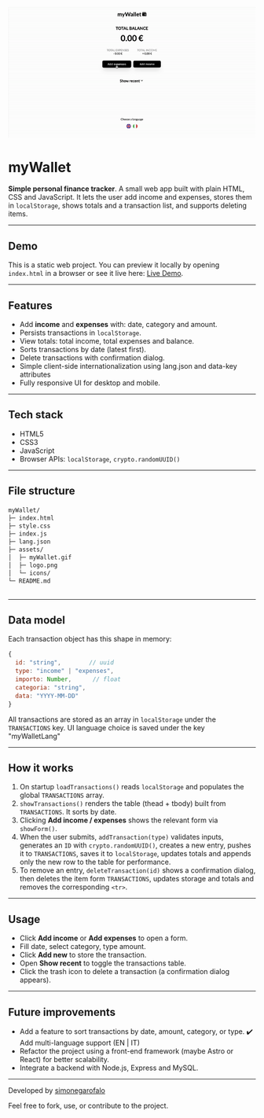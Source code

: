 ![myWallet](./assets/myWallet.gif)

# myWallet

**Simple personal finance tracker**. A small web app built with plain HTML, CSS and JavaScript. It lets the user add income and expenses, stores them in `localStorage`, shows totals and a transaction list, and supports deleting items.

---

## Demo

This is a static web project. You can preview it locally by opening `index.html` in a browser or see it live here: [Live Demo](https://app-mywallet.netlify.app/).

---

## Features

- Add **income** and **expenses** with: date, category and amount.
- Persists transactions in `localStorage`.
- View totals: total income, total expenses and balance.
- Sorts transactions by date (latest first).
- Delete transactions with confirmation dialog.
- Simple client-side internationalization using lang.json and data-key attributes
- Fully responsive UI for desktop and mobile.

---

## Tech stack

- HTML5
- CSS3
- JavaScript
- Browser APIs: `localStorage`, `crypto.randomUUID()`

---

## File structure

```
myWallet/
├─ index.html
├─ style.css
├─ index.js
├─ lang.json
├─ assets/
│  ├─ myWallet.gif
│  ├─ logo.png
│  └─ icons/
└─ README.md


```

---

## Data model

Each transaction object has this shape in memory:

```js
{
  id: "string",        // uuid
  type: "income" | "expenses",
  importo: Number,      // float
  categoria: "string",
  data: "YYYY-MM-DD"
}
```

All transactions are stored as an array in `localStorage` under the `TRANSACTIONS` key.
UI language choice is saved under the key "myWalletLang"

---

## How it works

1. On startup `loadTransactions()` reads `localStorage` and populates the global `TRANSACTIONS` array.
2. `showTransactions()` renders the table (thead + tbody) built from `TRANSACTIONS`. It sorts by date.
3. Clicking **Add income / expenses** shows the relevant form via `showForm()`.
4. When the user submits, `addTransaction(type)` validates inputs, generates an `ID` with `crypto.randomUUID()`, creates a new entry, pushes it to `TRANSACTIONS`, saves it to `localStorage`, updates totals and appends only the new row to the table for performance.
5. To remove an entry, `deleteTransaction(id)` shows a confirmation dialog, then deletes the item form `TRANSACTIONS`, updates storage and totals and removes the corresponding `<tr>`.

---

## Usage

- Click **Add income** or **Add expenses** to open a form.
- Fill date, select category, type amount.
- Click **Add new** to store the transaction.
- Open **Show recent** to toggle the transactions table.
- Click the trash icon to delete a transaction (a confirmation dialog appears).

---

## Future improvements

- Add a feature to sort transactions by date, amount, category, or type.
  ✔️ Add multi-language support (EN | IT)
- Refactor the project using a front-end framework (maybe Astro or React) for better scalability.
- Integrate a backend with Node.js, Express and MySQL.

---

Developed by <a href="https://github.com/simonegarofalo">simonegarofalo</a>

Feel free to fork, use, or contribute to the project.
